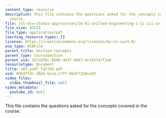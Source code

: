 ```yaml
---
content_type: resource
description: This file contains the questions asked for the concepts covered in the
  course.
file: /ol-ocw-studio-app/courses/16-01-unified-engineering-i-ii-iii-iv-fall-2005-spring-2006/04b3ffdc36d46ccec7ff6b477228ced2_u03_ps07_fall03.pdf
file_size: 93225
file_type: application/pdf
learning_resource_types: []
license: https://creativecommons.org/licenses/by-nc-sa/4.0/
ocw_type: OCWFile
parent_title: Unified Concepts
parent_type: CourseSection
parent_uid: 327c8fbc-0586-3637-4667-dc2437a7f1eb
resourcetype: Document
title: u03_ps07_fall03.pdf
uid: 04b3ffdc-36d4-6cce-c7ff-6b477228ced2
video_files:
  video_thumbnail_file: null
video_metadata:
  youtube_id: null
---
```

This file contains the questions asked for the concepts covered in the course.